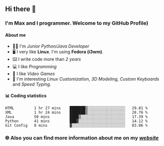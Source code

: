 ## Hi there 👋
### I'm Max and I programmer. Welcome to my GitHub Profile)

#### **About me**
- 👨‍💻 I'm _Junior Python/Java Developer_
- 🖥️ I very like **Linux**. I'm using **Fedora (i3wm)**.
- ⌨️ I write code more than _2 years_
- 💻 I like _Programming_
- 👾 I like _Video Games_
- 👀 I'm interesting _Linux Customization_, _3D Modeling_, _Custom Keyboards_ and _Speed Typing_.

#### 📊 **Coding statistics**
<!--START_SECTION:waka-->
```text
HTML         1 hr 27 mins    ███████▒░░░░░░░░░░░░░░░░░   29.81 % 
XML          1 hr 24 mins    ███████▒░░░░░░░░░░░░░░░░░   28.76 % 
Java         50 mins         ████▒░░░░░░░░░░░░░░░░░░░░   17.39 % 
Python       41 mins         ███▓░░░░░░░░░░░░░░░░░░░░░   14.12 % 
Git Config   8 mins          ▓░░░░░░░░░░░░░░░░░░░░░░░░   03.06 % 
```
<!--END_SECTION:waka-->

### 🌐 **Also you can find more information about me on my _[website](https://merive.herokuapp.com/)_**
